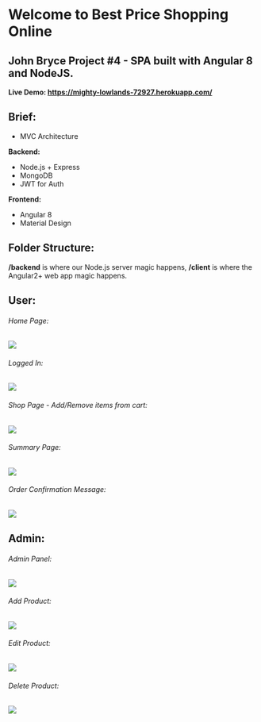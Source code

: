 ﻿# Welcome to Best Price Shopping Online
 ## John Bryce Project #4 - SPA built with Angular 8 and NodeJS.
**Live Demo: https://mighty-lowlands-72927.herokuapp.com/**


## Brief:
* MVC Architecture

**Backend:**
* Node.js + Express
* MongoDB
* JWT for Auth

**Frontend:**
* Angular 8
* Material Design

## Folder Structure:
**/backend** is where our Node.js server magic happens, **/client** is where the Angular2+ web app magic happens.

## User:

###### Home Page:
![](https://i.imgur.com/yWSbDam.jpg)

###### Logged In:
![](https://i.imgur.com/Zdave6a.jpg)


###### Shop Page - Add/Remove items from cart:
![](https://i.imgur.com/qe3MdaY.jpg)

###### Summary Page:
![](https://i.imgur.com/MTZku8L.jpg)

###### Order Confirmation Message:
![](https://i.imgur.com/F5mfzyl.jpg)

## Admin:

###### Admin Panel:
![](https://i.imgur.com/lSKNdyc.jpg)

###### Add Product:
![](https://i.imgur.com/Jczbxk8.jpg)

###### Edit Product:
![](https://i.imgur.com/vzE3EaT.jpg)

###### Delete Product:
![](https://i.imgur.com/tPHtJmR.jpg)




